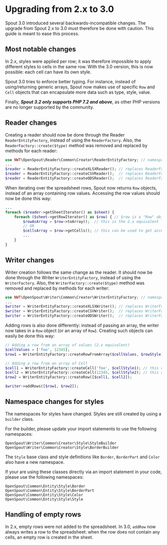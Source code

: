 Upgrading from 2.x to 3.0
=========================

Spout 3.0 introduced several backwards-incompatible changes. The upgrade from Spout 2.x to 3.0 must therefore be done with caution.
This guide is meant to ease this process.

Most notable changes
--------------------
In 2.x, styles were applied per row; it was therefore impossible to apply different styles to cells in the same row.
With the 3.0 version, this is now possible: each cell can have its own style.

Spout 3.0 tries to enforce better typing. For instance, instead of using/returning generic arrays, Spout now makes use of specific `Row` and `Cell` objects that can encapsulate more data such as type, style, value.

Finally, **_Spout 3.2 only supports PHP 7.2 and above_**, as other PHP versions are no longer supported by the community.

Reader changes
--------------
Creating a reader should now be done through the Reader `ReaderEntityFactory`, instead of using the `ReaderFactory`.
Also, the `ReaderFactory::create($type)` method was removed and replaced by methods for each reader:
```php
use NWT\OpenSpout\Reader\Common\Creator\ReaderEntityFactory; // namespace is no longer "OpenSpout\Reader"
...
$reader = ReaderEntityFactory::createXLSXReader(); // replaces ReaderFactory::create(Type::XLSX)
$reader = ReaderEntityFactory::createCSVReader();  // replaces ReaderFactory::create(Type::CSV)
$reader = ReaderEntityFactory::createODSReader();  // replaces ReaderFactory::create(Type::ODS)
```

When iterating over the spreadsheet rows, Spout now returns `Row` objects, instead of an array containing row values. Accessing the row values should now be done this way:
```php
...
foreach ($reader->getSheetIterator() as $sheet) {
    foreach ($sheet->getRowIterator() as $row) { // $row is a "Row" object, not an array
        $rowAsArray = $row->toArray();  // this is the 2.x equivalent
        // OR
        $cellsArray = $row->getCells(); // this can be used to get access to cells' details
        ... 
    }
}
```

Writer changes
--------------
Writer creation follows the same change as the reader. It should now be done through the Writer `WriterEntityFactory`, instead of using the `WriterFactory`.
Also, the `WriterFactory::create($type)` method was removed and replaced by methods for each writer:

```php
use NWT\OpenSpout\Writer\Common\Creator\WriterEntityFactory; // namespace is no longer "OpenSpout\Writer"
...
$writer = WriterEntityFactory::createXLSXWriter(); // replaces WriterFactory::create(Type::XLSX)
$writer = WriterEntityFactory::createCSVWriter();  // replaces WriterFactory::create(Type::CSV)
$writer = WriterEntityFactory::createODSWriter();  // replaces WriterFactory::create(Type::ODS)
```

Adding rows is also done differently: instead of passing an array, the writer now takes in a `Row` object (or an array of `Row`). Creating such objects can easily be done this way:
```php
// Adding a row from an array of values (2.x equivalent)
$cellValues = ['foo', 12345];
$row1 = WriterEntityFactory::createRowFromArray($cellValues, $rowStyle);

// Adding a row from an array of Cell
$cell1 = WriterEntityFactory::createCell('foo', $cellStyle1); // this cell has its own style
$cell2 = WriterEntityFactory::createCell(12345, $cellStyle2); // this cell has its own style
$row2 = WriterEntityFactory::createRow([$cell1, $cell2]);

$writer->addRows([$row1, $row2]);
```

Namespace changes for styles
-----------------
The namespaces for styles have changed. Styles are still created by using a `builder` class.

For the builder, please update your import statements to use the following namespaces:

    OpenSpout\Writer\Common\Creator\Style\StyleBuilder
    OpenSpout\Writer\Common\Creator\Style\BorderBuilder

The `Style` base class and style definitions like `Border`, `BorderPart` and `Color` also have a new namespace.

If your are using these classes directly via an import statement in your code, please use the following namespaces:

    OpenSpout\Common\Entity\Style\Border
    OpenSpout\Common\Entity\Style\BorderPart
    OpenSpout\Common\Entity\Style\Color
    OpenSpout\Common\Entity\Style\Style

Handling of empty rows
----------------------
In 2.x, empty rows were not added to the spreadsheet.
In 3.0, `addRow` now always writes a row to the spreadsheet: when the row does not contain any cells, an empty row is created in the sheet.
